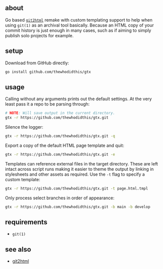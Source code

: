 ## about

Go based [`git2html`](https://github.com/Hypercubed/git2html) remake with custom templating support to help when using `git(1)` as an archival tool basically. Because an HTML copy of your commit history is just enough in many cases, such as if aiming to simply publish solo projects for example.

## setup

Download from GitHub directly:

```sh
go install github.com/thewhodidthis/gtx
```

## usage

Calling without any arguments prints out the default settings. At the very least pass it a repo to be parsing through:

```sh
# NOTE: Will save output in the current directory.
gtx -r https://github.com/thewhodidthis/gtx.git
```

Silence the logger:

```sh
gtx -r https://github.com/thewhodidthis/gtx.git -q
```

Export a copy of the default HTML page template and quit:

```sh
gtx -r https://github.com/thewhodidthis/gtx.git -e
```

Templates can reference external files in the target directory. These are left intact across script runs making it easier to theme the output by linking in stylesheets and other assets as required. Use the `-t` flag to specify a custom template:

```sh
gtx -r https://github.com/thewhodidthis/gtx.git -t page.html.tmpl
```

Only process select branches in order of appearance:

```sh
gtx -r https://github.com/thewhodidthis/gtx.git -b main -b develop
```

## requirements

- `git(1)`

## see also

- [git2html](https://github.com/Hypercubed/git2html)
